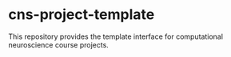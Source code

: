 # cns-project-template
This repository provides the template interface for computational neuroscience course projects.
